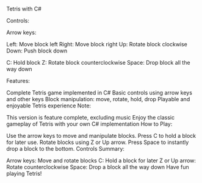 Tetris with C#

Controls:

Arrow keys:

Left: Move block left
Right: Move block right
Up: Rotate block clockwise
Down: Push block down

C: Hold block
Z: Rotate block counterclockwise
Space: Drop block all the way down

Features:

Complete Tetris game implemented in C#
Basic controls using arrow keys and other keys
Block manipulation: move, rotate, hold, drop
Playable and enjoyable Tetris experience
Note:

This version is feature complete, excluding music
Enjoy the classic gameplay of Tetris with your own C# implementation
How to Play:

Use the arrow keys to move and manipulate blocks.
Press C to hold a block for later use.
Rotate blocks using Z or Up arrow.
Press Space to instantly drop a block to the bottom.
Controls Summary:

Arrow keys: Move and rotate blocks
C: Hold a block for later
Z or Up arrow: Rotate counterclockwise
Space: Drop a block all the way down
Have fun playing Tetris!

